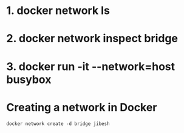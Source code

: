 # 1. docker network ls
# 2. docker network inspect bridge
# 3. docker run -it --network=host busybox 

# Creating a network in Docker 
    docker network create -d bridge jibesh